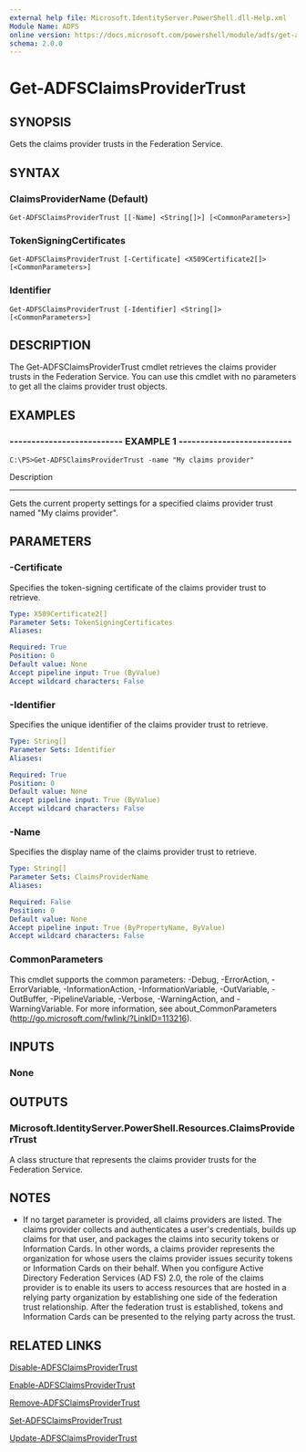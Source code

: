 ```yaml
---
external help file: Microsoft.IdentityServer.PowerShell.dll-Help.xml
Module Name: ADFS
online version: https://docs.microsoft.com/powershell/module/adfs/get-adfsclaimsprovidertrust?view=windowsserver2012-ps&wt.mc_id=ps-gethelp
schema: 2.0.0
---
```


# Get-ADFSClaimsProviderTrust

## SYNOPSIS
Gets the claims provider trusts in the Federation Service.

## SYNTAX

### ClaimsProviderName (Default)
```
Get-ADFSClaimsProviderTrust [[-Name] <String[]>] [<CommonParameters>]
```

### TokenSigningCertificates
```
Get-ADFSClaimsProviderTrust [-Certificate] <X509Certificate2[]> [<CommonParameters>]
```

### Identifier
```
Get-ADFSClaimsProviderTrust [-Identifier] <String[]> [<CommonParameters>]
```

## DESCRIPTION
The Get-ADFSClaimsProviderTrust cmdlet retrieves the claims provider trusts in the Federation Service.
You can use this cmdlet with no parameters to get all the claims provider trust objects.

## EXAMPLES

### -------------------------- EXAMPLE 1 --------------------------
```
C:\PS>Get-ADFSClaimsProviderTrust -name "My claims provider"
```

Description

-----------

Gets the current property settings for a specified claims provider trust named "My claims provider".

## PARAMETERS

### -Certificate
Specifies the token-signing certificate of the claims provider trust to retrieve.

```yaml
Type: X509Certificate2[]
Parameter Sets: TokenSigningCertificates
Aliases: 

Required: True
Position: 0
Default value: None
Accept pipeline input: True (ByValue)
Accept wildcard characters: False
```

### -Identifier
Specifies the unique identifier of the claims provider trust to retrieve.

```yaml
Type: String[]
Parameter Sets: Identifier
Aliases: 

Required: True
Position: 0
Default value: None
Accept pipeline input: True (ByValue)
Accept wildcard characters: False
```

### -Name
Specifies the display name of the claims provider trust to retrieve.

```yaml
Type: String[]
Parameter Sets: ClaimsProviderName
Aliases: 

Required: False
Position: 0
Default value: None
Accept pipeline input: True (ByPropertyName, ByValue)
Accept wildcard characters: False
```

### CommonParameters
This cmdlet supports the common parameters: -Debug, -ErrorAction, -ErrorVariable, -InformationAction, -InformationVariable, -OutVariable, -OutBuffer, -PipelineVariable, -Verbose, -WarningAction, and -WarningVariable. For more information, see about_CommonParameters (http://go.microsoft.com/fwlink/?LinkID=113216).

## INPUTS

### None

## OUTPUTS

### Microsoft.IdentityServer.PowerShell.Resources.ClaimsProviderTrust
A class structure that represents the claims provider trusts for the Federation Service.

## NOTES
* If no target parameter is provided, all claims providers are listed. The claims provider collects and authenticates a user's credentials, builds up claims for that user, and packages the claims into security tokens or Information Cards. In other words, a claims provider represents the organization for whose users the claims provider issues security tokens or Information Cards on their behalf. When you configure Active Directory Federation Services (AD FS) 2.0, the role of the claims provider is to enable its users to access resources that are hosted in a relying party organization by establishing one side of the federation trust relationship. After the federation trust is established, tokens and Information Cards can be presented to the relying party across the trust.

## RELATED LINKS

[Disable-ADFSClaimsProviderTrust](./Disable-ADFSClaimsProviderTrust.md)

[Enable-ADFSClaimsProviderTrust](./Enable-ADFSClaimsProviderTrust.md)

[Remove-ADFSClaimsProviderTrust](./Remove-ADFSClaimsProviderTrust.md)

[Set-ADFSClaimsProviderTrust](./Set-ADFSClaimsProviderTrust.md)

[Update-ADFSClaimsProviderTrust](./Update-ADFSClaimsProviderTrust.md)


